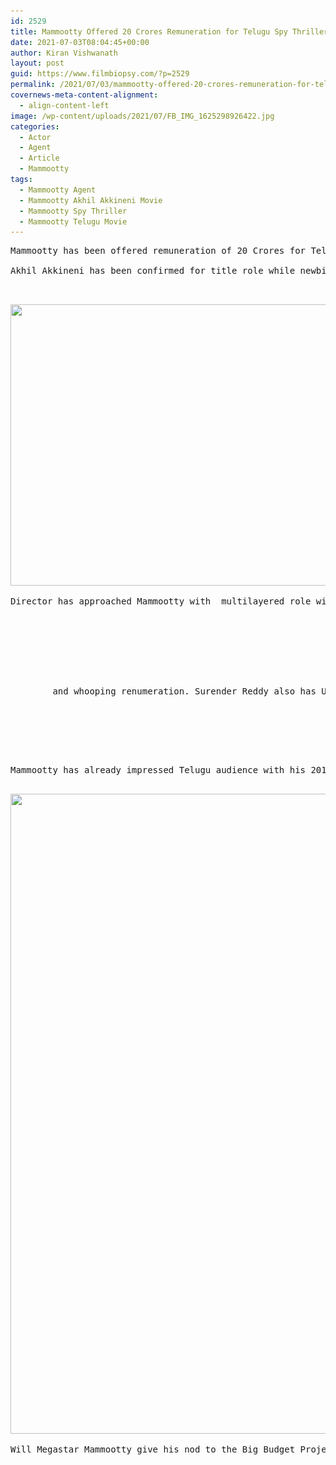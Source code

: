 ```yaml
---
id: 2529
title: Mammootty Offered 20 Crores Remuneration for Telugu Spy Thriller
date: 2021-07-03T08:04:45+00:00
author: Kiran Vishwanath
layout: post
guid: https://www.filmbiopsy.com/?p=2529
permalink: /2021/07/03/mammootty-offered-20-crores-remuneration-for-telugu-spy-thriller/
covernews-meta-content-alignment:
  - align-content-left
image: /wp-content/uploads/2021/07/FB_IMG_1625298926422.jpg
categories:
  - Actor
  - Agent
  - Article
  - Mammootty
tags:
  - Mammootty Agent
  - Mammootty Akhil Akkineni Movie
  - Mammootty Spy Thriller
  - Mammootty Telugu Movie
---
```

 

<pre class="wp-block-preformatted">Mammootty has been offered remuneration of 20 Crores for Telugu Spy Thriller movie "Agent".    Blockbuster "SyeRaa" Director Surender Reddy has approached Mammootty for espionage thriller.

Akhil Akkineni has been confirmed for title role while newbie Sakhshi Vaidya has been roped in to play female lead.


</pre>

<img loading="lazy" width="750" height="450" src="/wp-content/uploads/2021/07/Akhil-Akkineni-Is-Also-One-of-the-Desperate-Ones_5c94ae20d3524.jpg" alt="" class="wp-image-2537" srcset="/wp-content/uploads/2021/07/Akhil-Akkineni-Is-Also-One-of-the-Desperate-Ones_5c94ae20d3524.jpg 750w, /wp-content/uploads/2021/07/Akhil-Akkineni-Is-Also-One-of-the-Desperate-Ones_5c94ae20d3524-300x180.jpg 300w" sizes="(max-width: 750px) 100vw, 750px" />  

<pre class="wp-block-preformatted">Director has approached Mammootty with  multilayered role with character depth

<div>
  <div>
    <div>
      <div>
        and whooping renumeration. Surender Reddy also has Upendra , Kannada Superstar as backup option. 
      </div>
    </div>
  </div>
</div></pre>

<pre class="wp-block-preformatted">Mammootty has already impressed Telugu audience with his 2019 movie "Yatra" which was boxOffice hit and did total business of 50 Crores. He was hero in one of the All Time Classics in Tollywood "SwathiKiranam". Most of his Malayalam blockbusters are dubbed to Telugu and reportedly profitable for Telugu distributors. 

</pre>

<img loading="lazy" width="701" height="1024" src="/wp-content/uploads/2021/07/img_1552.jpg" alt="" class="wp-image-2539" srcset="/wp-content/uploads/2021/07/img_1552.jpg 701w, /wp-content/uploads/2021/07/img_1552-205x300.jpg 205w" sizes="(max-width: 701px) 100vw, 701px" />  

<pre class="wp-block-preformatted">Will Megastar Mammootty give his nod to the Big Budget Project? We will have to wait and see.</pre>